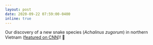 ```yaml
---
layout: post
date: 2020-09-22 07:59:00-0400
inline: true
---
```


Our discovery of a new snake species (_Achalinus zugorum_) in northern Vietnam (<a href="https://www.cnn.com/2020/12/09/asia/vietnam-snake-discovered-intl-hnk-scli-scn/index.html">featured on CNN</a>)! :snake:
